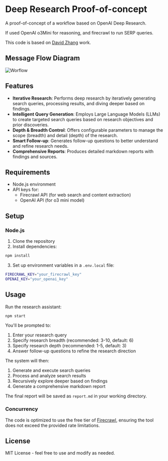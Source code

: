 # Deep Research Proof-of-concept

A proof-of-concept of a workflow based on OpenAI Deep Research.

If used OpenAI o3Mini for reasoning, and firecrawl to run SERP queries.

This code is based on [David Zhang](https://github.com/dzhng) work.

## Message Flow Diagram
![Worflow](https://andrejacomesilvastorage.blob.core.windows.net/publico/images/Deep%20Research%20Workflow.png)


## Features

- **Iterative Research**: Performs deep research by iteratively generating search queries, processing results, and diving deeper based on findings.
- **Intelligent Query Generation**: Employs Large Language Models (LLMs) to create targeted search queries based on research objectives and prior discoveries.
- **Depth & Breadth Control**: Offers configurable parameters to manage the scope (breadth) and detail (depth) of the research.
- **Smart Follow-up**: Generates follow-up questions to better understand and refine research needs.
- **Comprehensive Reports**: Produces detailed markdown reports with findings and sources.

## Requirements

- Node.js environment
- API keys for:
  - Firecrawl API (for web search and content extraction)
  - OpenAI API (for o3 mini model)

## Setup

### Node.js

1. Clone the repository
2. Install dependencies:

```bash
npm install
```

3. Set up environment variables in a `.env.local` file:
```bash
FIRECRAWL_KEY="your_firecrawl_key"
OPENAI_KEY="your_openai_key"
```

## Usage

Run the research assistant:

```bash
npm start
```

You'll be prompted to:

1. Enter your research query
2. Specify research breadth (recommended: 3-10, default: 6)
3. Specify research depth (recommended: 1-5, default: 3)
4. Answer follow-up questions to refine the research direction

The system will then:

1. Generate and execute search queries
2. Process and analyze search results
3. Recursively explore deeper based on findings
4. Generate a comprehensive markdown report

The final report will be saved as `report.md` in your working directory.

### Concurrency

The code is optimized to use the free tier of [Firecrawl](https://www.firecrawl.dev/), ensuring the tool does not exceed the provided rate limitations.

## License

MIT License - feel free to use and modify as needed.
